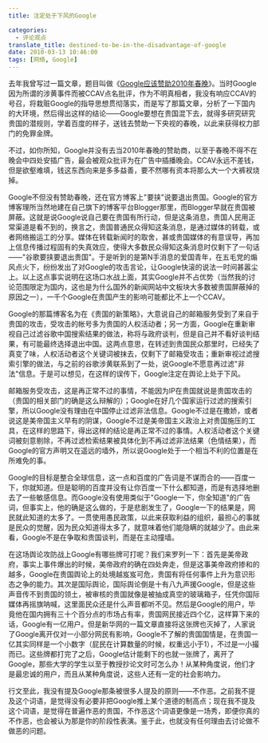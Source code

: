 ```yaml
---
title: 注定处于下风的Google

categories:
  - 评论观点
translate_title: destined-to-be-in-the-disadvantage-of-google
date: 2010-03-13 10:46:00
tags: [网络, Google]
---
```


去年我曾写过一篇文章，题目叫做《[Google应该赞助2010年春晚](https://www.poqpoq.net/2009/06/google-should-sponsor-the-spring-festival-gala-2010.html)》。当时Google因为所谓的涉黄事件而被CCAV点名批评，作为不明真相者，我没有响应CCAV的号召，将栽赃Google的指导思想贯彻落实，而是写了那篇文章，分析了一下国内的大环境，然后得出这样的结论——Google要想在贵国混下去，就得多研究研究贵国的潜规则，学着百度的样子，送钱去赞助一下央视的春晚，以此来获得权力部门的免罪金牌。

不过，如你所知，Google并没有去当2010年春晚的赞助商，以至于春晚不得不在晚会中四处安插广告，最会被观众批评为在广告中插播晚会。CCAV永远不差钱，但是欲壑难填，钱这东西向来是多多益善，要不然哪有资本将那么大一个大裤衩烧掉。

Google不但没有赞助春晚，还在官方博客上"要挟"说要退出贵国。Google的官方博客理所当然地建在自己旗下的博客平台Blogger那里，而Blogger早就在贵国被屏蔽。这就是说Google说自己要在贵国有所行动，但是这条消息，贵国人民用正常渠道是看不到的，换言之，贵国普通民众得知这条消息，是通过媒体的转载，或者网络搬运工的分享。媒体在转载新闻时的取舍，甚或贵国媒体的有意误导，再加上信息传播过程固有的失真效应，使得大多数民众得知这条消息时仅剩下了一句话——"谷歌要挟要退出贵国"。于是听到的是第N手消息的爱国青年，在五毛党的煽风点火下，纷纷发出了对Google的攻击言论，让Google快滚的说法一时间甚嚣尘上。以上这点事实说明在这场口水战上面，其实Google并不占优势（当然我的讨论范围限定为国内，这也是为什么国外的新闻网站中文板块大多数被贵国屏蔽掉的原因之一），一千个Google在贵国产生的影响可能都比不上一个CCAV。

Google的那篇博客名为在《贵国的新策略》，大意说自己的邮箱服务受到了来自于贵国的攻击，受攻击的帐号多为贵国的人权活动者；另一方面，Google在重新审视自己过滤谷歌中国搜索结果的做法，称将与政府谈判，但是自己并不看好谈判结果，有可能最终选择退出中国。这两点意思，在转述到贵国民众那里时，已经失了真变了味，人权活动者这个关键词被抹去，仅剩下了邮箱受攻击；重新审视过滤搜索引擎的做法，与之前的谷歌涉黄联系到了一处，说Google不愿意再过滤"非法"信息。于是可以想见，在这样的误传下，Google注定在舆论上处于下风。

邮箱服务受攻击，这是再正常不过的事情，不能因为IP在贵国就说是贵国攻击的（贵国的相关部门的确是这么辩解的）；Google在好几个国家运行过滤的搜索引擎，所以Google没有理由在中国停止过滤非法信息。Google不过是在撒娇，或者说这是美帝国主义早有的阴谋，Google不过是美帝国主义政治上对贵国施压的工具，在这样的思路下，得出这样的结论是再正常不过的事情。人权活动者这个关键词被刻意剔除，不再过滤检索结果被具体化到不再过滤非法结果（色情结果），而Google的官方声明又在遥远的墙外，所以说Google处于一个相当不利的位置是在所难免的事。

Google的目标是整合全球信息，这一点和百度的广告词是不谋而合的——百度一下，你就知道。但是聪明的百度并没有让你百度一下什么都知道，而是有选择地删去了一些敏感信息。而Google没有使用类似于"Google一下，你全知道"的广告词，但事实上，他的确是这么做的，于是悲剧发生了，Google一下的结果是，网民就此知道的太多了。一贯使用愚民政策，以此来获取利益的组织，最担心的事就是民众的觉醒，因为民众知道得太多了，就意味着他们能隐瞒的就越少了。由此来看，Google不是在争取和贵国谈判，而是在主动撞墙。

在这场舆论攻防战上Google有哪些牌可打呢？我们来罗列一下：首先是美帝政府，事实上事件爆出的时候，美帝政府的确在四处奔走，但是这事美帝政府掺和的越多，Google在贵国舆论上的处境越岌岌可危，贵国有将任何事件上升为意识形态之争的能力。其次是国际舆论，国际舆论倒是十有八九声援Google，但是这些声音传不到贵国的领土，被审核的贵国就像是被抽成真空的玻璃箱子，任凭你国际媒体再摇旗呐喊，这里面民众还是什么声音都听不见。然后是Google的用户，毕竟他在国内拥有三十个百分点的市场占有率，贵国网民接近四个亿，这样算下来的话，Google有一亿用户。但是新华网的一篇文章直接将这张牌也灭掉了，人家说了Google离开仅对一小部分网民有影响，Google不了解的贵国国情是，在贵国一亿其实同样是一个小数字（屁民在计算数量的时候，权重远小于1），不过是一小撮而已。这些牌都打完了之后，Google估计能剩下的也就一张牌了，离开了Google，那些大学的学生以至于教授抄论文时可怎么办！从某种角度说，他们才是最忠诚的用户，而且从某种角度说，这些人还有一定的社会影响力。

行文至此，我没有提及Google那条被很多人提及的原则——不作恶。之前我不提及这个词语，是觉得没有必要非把Google推上某个道德的制高点；现在我不提及这个词语，是觉得在普遍作恶的贵国，不作恶这个词语更像是一场秀，即便你真的不作恶，也会被认为那是你的阶段性表演。鉴于此，也就没有任何理由去讨论做不做恶的问题。